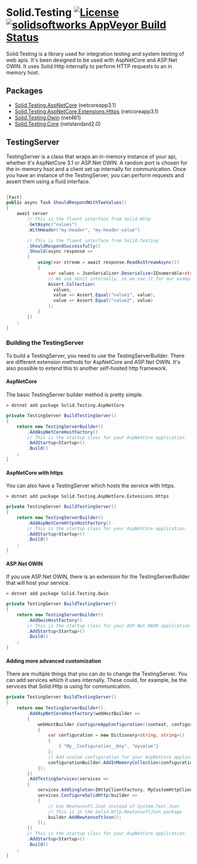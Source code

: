 # Solid.Testing [![License](https://img.shields.io/github/license/mashape/apistatus.svg)](https://en.wikipedia.org/wiki/MIT_License) [![solidsoftworks AppVeyor Build Status](https://ci.appveyor.com/api/projects/status/vy4d0qc5tp93nxhr?svg=true)](https://www.appveyor.com/)

Solid.Testing is a library used for integration testing and system testing of web apis. It's been designed to be used with AspNetCore and ASP.Net OWIN. It uses Solid.Http internally to perform HTTP requests to an in memory host.

## Packages
* [Solid.Testing.AspNetCore](https://www.nuget.org/packages/Solid.Testing.AspNetCore) (netcoreapp3.1)
* [Solid.Testing.AspNetCore.Extensions.Https](https://www.nuget.org/packages/Solid.Testing.AspNetCore.Extensions.Https) (netcoreapp3.1)
* [Solid.Testing.Owin](https://www.nuget.org/packages/Solid.Testing.Owin) (net461)
* [Solid.Testing.Core](https://www.nuget.org/packages/Solid.Testing.Core) (netstandard2.0)

## TestingServer
TestingServer is a class that wraps an in-memory instance of your api, whether it's AspNetCore 3.1 or ASP.Net OWIN. A random port is chosen for the in-memory hsot and a client set up internally for communication. Once you have an instance of the TestingServer, you can perform requests and assert them using a fluid interface.

``` csharp

[Fact]
public async Task ShouldRespondWithTwoValues()
{
    await server
        // This is the fluent interface from Solid.Http 
        .GetAsync("values")
        .WithHeader("my-header", "my-header-value")

        // This is the fluent interface from Solid.Testing
        .ShouldRespondSuccessfully()
        .Should(async response =>
        {
            using(var stream = await response.ReadAsStreamAsync())
            {
                var values = JsonSerializer.Deserialize<IEnumerable<string>>(stream);
                // We use xUnit internally, so we use it for our examples. However, any unit test framework can work.
                Assert.Collection(
                  values,
                  value => Assert.Equal("value1", value),
                  value => Assert.Equal("value2", value)
                );
            }
        })
    ;
}
```

### Building the TestingServer
To build a TestingServer, you need to use the TestingServerBuilder. There are different extension methods for AspNetCore and ASP.Net OWIN. It's also possible to extend this to another self-hosted http framework.

#### AspNetCore
The basic TestingServer builder method is pretty simple.

```cli
> dotnet add package Solid.Testing.AspNetCore
```

```csharp
private TestingServer BuildTestingServer()
{
    return new TestingServerBuilder()
        .AddAspNetCoreHostFactory()
        // This is the startup class for your AspNetCore application
        .AddStartup<Startup>()
        .Build()
    ;
}
```

#### AspNetCore with https
You can also have a TestingServer which hosts the service with https.

```cli
> dotnet add package Solid.Testing.AspNetCore.Extensions.Https
```

```csharp
private TestingServer BuildTestingServer()
{
    return new TestingServerBuilder()
        .AddAspNetCoreHttpsHostFactory()
        // This is the startup class for your AspNetCore application
        .AddStartup<Startup>()
        .Build()
    ;
}
```

#### ASP.Net OWIN
If you use ASP.Net OWIN, there is an extension for the TestingServerBuilder that will host your service.

```cli
> dotnet add package Solid.Testing.Owin
```

```csharp
private TestingServer BuildTestingServer()
{
    return new TestingServerBuilder()
        .AddOwinHostFactory()
        // This is the startup class for your ASP.Net OWIN application
        .AddStartup<Startup>()
        .Build()
    ;
}
```

#### Adding more advanced customization
There are multiple things that you can do to change the TestingServer. You can add services which it uses internally. These could, for example, be the services that Solid.Http is using for communication.

```csharp
private TestingServer BuildTestingServer()
{
    return new TestingServerBuilder()
        .AddAspNetCoreHostFactory(webHostBuilder =>
        {
            webHostBuilder.ConfigureAppConfiguration((context, configurationBuilder) =>
            {
                var configuration = new Dictionary<string, string>()
                {
                    { "My__Configuration__Key", "myvalue"}
                };
                // Add custom configuration for your AspNetCore application.
                configurationBuilder.AddInMemoryCollection(configuration);
            });
        })
        .AddTestingServices(services => 
        {
            services.AddSingleton<IHttpClientFactory, MyCustomHttpClientFactory>();
            services.ConfigureSolidHttp(builder =>
            {
                // Use Newtonsoft.Json instead of System.Text.Json
                // This is in the Solid.Http.NewtonsoftJson package
                builder.AddNewtonsoftJson();
            });
        })
        // This is the startup class for your AspNetCore application
        .AddStartup<Startup>()
        .Build()
    ;
}
```